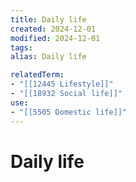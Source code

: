 ```yaml
---
title: Daily life
created: 2024-12-01
modified: 2024-12-01
tags: 
alias: Daily life

relatedTerm:
- "[[12445 Lifestyle]]"
- "[[18932 Social life]]"
use:
- "[[5505 Domestic life]]"
---
```

# Daily life
